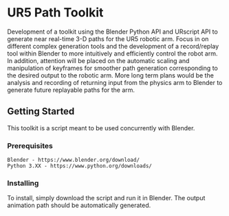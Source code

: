 # UR5 Path Toolkit

Development of a toolkit using the Blender Python API and URscript API to generate near real-time 3-D paths for the UR5 robotic arm. Focus in on different complex generation tools and the development of a record/replay tool within Blender to more intuitively and efficiently control the robot arm. In addition, attention will be placed on the automatic scaling and manipulation of keyframes for smoother path generation corresponding to the desired output to the robotic arm. More long term plans would be the analysis and recording of returning input from the physics arm to Blender to generate future replayable paths for the arm. 

## Getting Started

This toolkit is a script meant to be used concurrently with Blender. 
 
### Prerequisites
```
Blender - https://www.blender.org/download/
Python 3.XX - https://www.python.org/downloads/
```
### Installing
To install, simply download the script and run it in Blender. The output animation path should be automatically generated.
